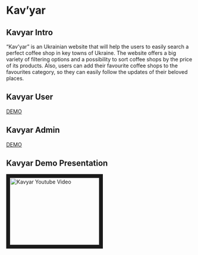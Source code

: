 # Kav’yar

## Kavyar Intro
“Kav’yar” is an Ukrainian website that will help the users to easily search a perfect coffee shop in key towns of Ukraine. The website offers a big variety of filtering options and a possibility to sort coffee shops by the price of its products. Also, users can add their favourite coffee shops to the favourites category, so they can easily follow the updates of their beloved places.

## Kavyar User
[DEMO](https://kolya-movchan.github.io/kavyar/)

## Kavyar Admin
[DEMO](https://kolya-movchan.github.io/kavyar/#/admin)

## Kavyar Demo Presentation
<a href="http://www.youtube.com/watch?feature=player_embedded&v=4UxdJwPujQk&ab_channel=MykolaMovchan" target="_blank"><img src="http://img.youtube.com/vi/4UxdJwPujQk/0.jpg" 
alt="Kavyar Youtube Video" width="240" height="180" border="10" /></a>
